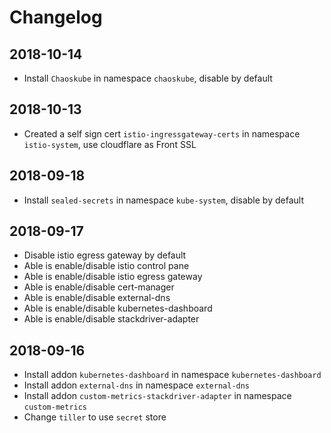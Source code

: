 # Changelog

## 2018-10-14

- Install `Chaoskube` in namespace `chaoskube`, disable by default

## 2018-10-13

- Created a self sign cert `istio-ingressgateway-certs` in namespace `istio-system`, use cloudflare as Front SSL

## 2018-09-18

- Install `sealed-secrets` in namespace `kube-system`, disable by default

## 2018-09-17

- Disable istio egress gateway by default
- Able is enable/disable istio control pane
- Able is enable/disable istio egress gateway
- Able is enable/disable cert-manager
- Able is enable/disable external-dns
- Able is enable/disable kubernetes-dashboard
- Able is enable/disable stackdriver-adapter

## 2018-09-16

- Install addon `kubernetes-dashboard` in namespace `kubernetes-dashboard`
- Install addon `external-dns` in namespace `external-dns`
- Install addon `custom-metrics-stackdriver-adapter` in namespace `custom-metrics`
- Change `tiller` to use `secret` store
